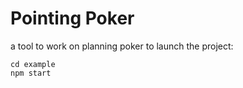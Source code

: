 # Pointing Poker
a tool to work on planning poker
to launch the project: 
```
cd example
npm start
```

